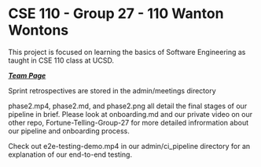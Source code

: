 # CSE 110 - Group 27 - 110 Wanton Wontons
This project is focused on learning the basics of Software Engineering as taught in CSE 110 class at UCSD.

[***Team Page***](admin/team.md)

Sprint retrospectives are stored in the admin/meetings directory

phase2.mp4, phase2.md, and phase2.png all detail the final stages of our pipeline in brief. Please look at onboarding.md and our private video on our other repo, Fortune-Telling-Group-27 for more detailed infrormation about our pipeline and onboarding process.

Check out e2e-testing-demo.mp4 in our admin/ci_pipeline directory for an explanation of our end-to-end testing.
